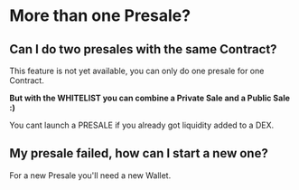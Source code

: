 # More than one Presale?

## Can I do two presales with the same Contract?

This feature is not yet available, you can only do one presale for one Contract.

**But with the WHITELIST you can combine a Private Sale and a Public Sale :)**

You cant launch a PRESALE if you already got liquidity added to a DEX.

## My presale failed, how can I start a new one?

For a new Presale you'll need a new Wallet.
